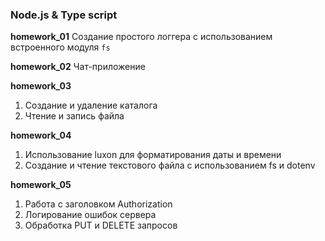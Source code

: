 ### Node.js & Type script

**homework_01**
Создание простого логгера с использованием встроенного модуля `fs`

**homework_02**
Чат-приложение

**homework_03**

1. Создание и удаление каталога
2. Чтение и запись файла

**homework_04**

1. Использование luxon для форматирования даты и времени
2. Создание и чтение текстового файла с использованием fs и dotenv

**homework_05**

1. Работа с заголовком Authorization
2. Логирование ошибок сервера
3. Обработка PUT и DELETE запросов
